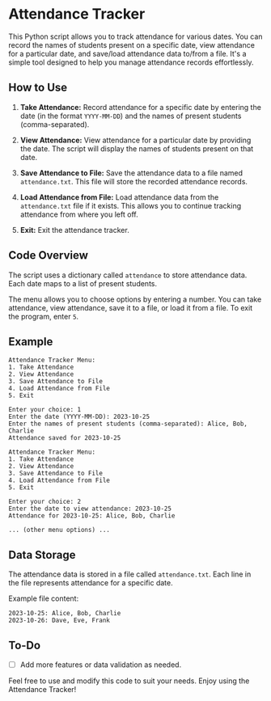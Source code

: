 # Attendance Tracker

This Python script allows you to track attendance for various dates. You can record the names of students present on a specific date, view attendance for a particular date, and save/load attendance data to/from a file. It's a simple tool designed to help you manage attendance records effortlessly.

## How to Use

1. **Take Attendance:** Record attendance for a specific date by entering the date (in the format `YYYY-MM-DD`) and the names of present students (comma-separated).

2. **View Attendance:** View attendance for a particular date by providing the date. The script will display the names of students present on that date.

3. **Save Attendance to File:** Save the attendance data to a file named `attendance.txt`. This file will store the recorded attendance records.

4. **Load Attendance from File:** Load attendance data from the `attendance.txt` file if it exists. This allows you to continue tracking attendance from where you left off.

5. **Exit:** Exit the attendance tracker.

## Code Overview

The script uses a dictionary called `attendance` to store attendance data. Each date maps to a list of present students.

The menu allows you to choose options by entering a number. You can take attendance, view attendance, save it to a file, or load it from a file. To exit the program, enter `5`.

## Example

```shell
Attendance Tracker Menu:
1. Take Attendance
2. View Attendance
3. Save Attendance to File
4. Load Attendance from File
5. Exit

Enter your choice: 1
Enter the date (YYYY-MM-DD): 2023-10-25
Enter the names of present students (comma-separated): Alice, Bob, Charlie
Attendance saved for 2023-10-25

Attendance Tracker Menu:
1. Take Attendance
2. View Attendance
3. Save Attendance to File
4. Load Attendance from File
5. Exit

Enter your choice: 2
Enter the date to view attendance: 2023-10-25
Attendance for 2023-10-25: Alice, Bob, Charlie

... (other menu options) ...
```

## Data Storage

The attendance data is stored in a file called `attendance.txt`. Each line in the file represents attendance for a specific date.

Example file content:

```plaintext
2023-10-25: Alice, Bob, Charlie
2023-10-26: Dave, Eve, Frank
```

## To-Do

- [ ] Add more features or data validation as needed.

Feel free to use and modify this code to suit your needs. Enjoy using the Attendance Tracker!